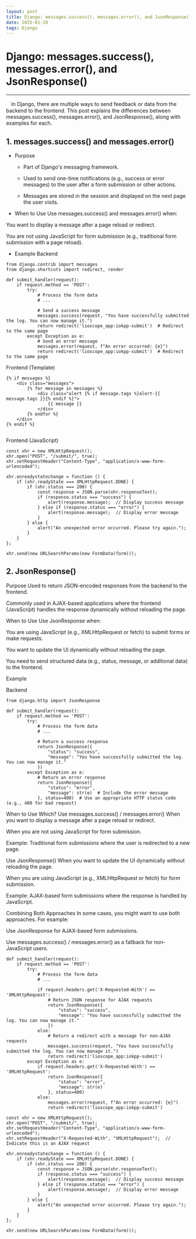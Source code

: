 ```yaml
---
layout: post
title: Django: messages.success(), messages.error(), and JsonResponse()
date: 2015-01-20 
tags: Django   
---
```



# Django: messages.success(), messages.error(), and JsonResponse()
--------

　In Django, there are multiple ways to send feedback or data from the backend to the frontend. This post explains the differences between messages.success(), messages.error(), and JsonResponse(), along with examples for each.

## 1. messages.success() and messages.error()

* Purpose
    * Part of Django's messaging framework.

    * Used to send one-time notifications (e.g., success or error messages) to the user after a form submission or other actions.

    * Messages are stored in the session and displayed on the next page the user visits.

* When to Use
Use messages.success() and messages.error() when:

You want to display a message after a page reload or redirect.

You are not using JavaScript for form submission (e.g., traditional form submission with a page reload).

* Example
Backend

```
from django.contrib import messages
from django.shortcuts import redirect, render

def submit_handler(request):
    if request.method == 'POST':
        try:
            # Process the form data
            # ...

            # Send a success message
            messages.success(request, "You have successfully submitted the log. You can now manage it.")
            return redirect('lioscope_app:iokpp-submit')  # Redirect to the same page
        except Exception as e:
            # Send an error message
            messages.error(request, f"An error occurred: {e}")
            return redirect('lioscope_app:iokpp-submit')  # Redirect to the same page
```
Frontend (Template)
```
{% if messages %}
    <div class="messages">
        {% for message in messages %}
            <div class="alert {% if message.tags %}alert-{{ message.tags }}{% endif %}">
                {{ message }}
            </div>
        {% endfor %}
    </div>
{% endif %}


```  
Frontend (JavaScript)


```
const xhr = new XMLHttpRequest();
xhr.open("POST", "/submit/", true);
xhr.setRequestHeader("Content-Type", "application/x-www-form-urlencoded");

xhr.onreadystatechange = function () {
    if (xhr.readyState === XMLHttpRequest.DONE) {
        if (xhr.status === 200) {
            const response = JSON.parse(xhr.responseText);
            if (response.status === "success") {
                alert(response.message);  // Display success message
            } else if (response.status === "error") {
                alert(response.message);  // Display error message
            }
        } else {
            alert("An unexpected error occurred. Please try again.");
        }
    }
};

xhr.send(new URLSearchParams(new FormData(form)));

```





## 2. JsonResponse()

Purpose
Used to return JSON-encoded responses from the backend to the frontend.

Commonly used in AJAX-based applications where the frontend (JavaScript) handles the response dynamically without reloading the page.

When to Use
Use JsonResponse when:

You are using JavaScript (e.g., XMLHttpRequest or fetch) to submit forms or make requests.

You want to update the UI dynamically without reloading the page.

You need to send structured data (e.g., status, message, or additional data) to the frontend.

Example


Backend

```
from django.http import JsonResponse

def submit_handler(request):
    if request.method == 'POST':
        try:
            # Process the form data
            # ...

            # Return a success response
            return JsonResponse({
                "status": "success",
                "message": "You have successfully submitted the log. You can now manage it."
            })
        except Exception as e:
            # Return an error response
            return JsonResponse({
                "status": "error",
                "message": str(e)  # Include the error message
            }, status=400)  # Use an appropriate HTTP status code (e.g., 400 for bad request)
```


When to Use Which?
Use messages.success() / messages.error()
When you want to display a message after a page reload or redirect.

When you are not using JavaScript for form submission.

Example: Traditional form submissions where the user is redirected to a new page.

Use JsonResponse()
When you want to update the UI dynamically without reloading the page.

When you are using JavaScript (e.g., XMLHttpRequest or fetch) for form submission.

Example: AJAX-based form submissions where the response is handled by JavaScript.

Combining Both Approaches
In some cases, you might want to use both approaches. For example:

Use JsonResponse for AJAX-based form submissions.

Use messages.success() / messages.error() as a fallback for non-JavaScript users.


```
def submit_handler(request):
    if request.method == 'POST':
        try:
            # Process the form data
            # ...

            if request.headers.get('X-Requested-With') == 'XMLHttpRequest':
                # Return JSON response for AJAX requests
                return JsonResponse({
                    "status": "success",
                    "message": "You have successfully submitted the log. You can now manage it."
                })
            else:
                # Return a redirect with a message for non-AJAX requests
                messages.success(request, "You have successfully submitted the log. You can now manage it.")
                return redirect('lioscope_app:iokpp-submit')
        except Exception as e:
            if request.headers.get('X-Requested-With') == 'XMLHttpRequest':
                return JsonResponse({
                    "status": "error",
                    "message": str(e)
                }, status=400)
            else:
                messages.error(request, f"An error occurred: {e}")
                return redirect('lioscope_app:iokpp-submit')

```


```
const xhr = new XMLHttpRequest();
xhr.open("POST", "/submit/", true);
xhr.setRequestHeader("Content-Type", "application/x-www-form-urlencoded");
xhr.setRequestHeader("X-Requested-With", "XMLHttpRequest");  // Indicate this is an AJAX request

xhr.onreadystatechange = function () {
    if (xhr.readyState === XMLHttpRequest.DONE) {
        if (xhr.status === 200) {
            const response = JSON.parse(xhr.responseText);
            if (response.status === "success") {
                alert(response.message);  // Display success message
            } else if (response.status === "error") {
                alert(response.message);  // Display error message
            }
        } else {
            alert("An unexpected error occurred. Please try again.");
        }
    }
};

xhr.send(new URLSearchParams(new FormData(form)));


```

